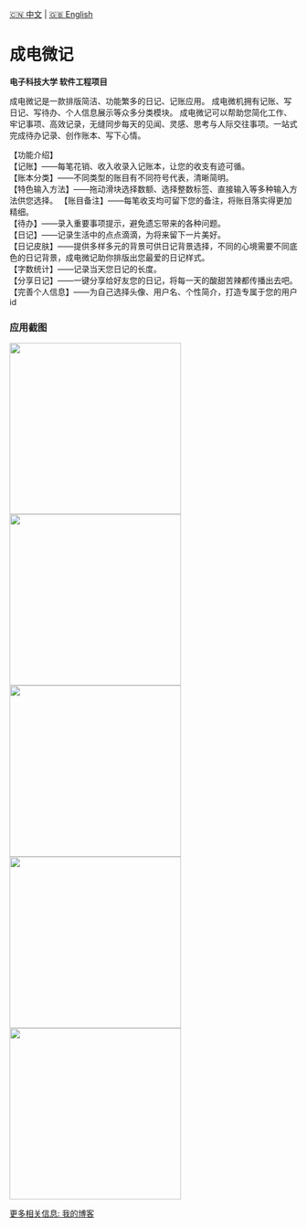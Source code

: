 [🇨🇳 中文](README.md) | [🇬🇧 English](README_EN.md)
# 成电微记

**电子科技大学 软件工程项目**



成电微记是一款排版简洁、功能繁多的日记、记账应用。
成电微机拥有记账、写日记、写待办、个人信息展示等众多分类模块。
成电微记可以帮助您简化工作、牢记事项、高效记录，无缝同步每天的见闻、灵感、思考与人际交往事项。一站式完成待办记录、创作账本、写下心情。

【功能介绍】  
【记账】——每笔花销、收入收录入记账本，让您的收支有迹可循。  
【账本分类】——不同类型的账目有不同符号代表，清晰简明。  
【特色输入方法】——拖动滑块选择数额、选择整数标签、直接输入等多种输入方法供您选择。
【账目备注】——每笔收支均可留下您的备注，将账目落实得更加精细。  
【待办】——录入重要事项提示，避免遗忘带来的各种问题。  
【日记】——记录生活中的点点滴滴，为将来留下一片美好。  
【日记皮肤】——提供多样多元的背景可供日记背景选择，不同的心境需要不同底色的日记背景，成电微记助你排版出您最爱的日记样式。  
【字数统计】——记录当天您日记的长度。  
【分享日记】——一键分享给好友您的日记，将每一天的酸甜苦辣都传播出去吧。  
【完善个人信息】——为自己选择头像、用户名、个性简介，打造专属于您的用户id  



### 应用截图
[comment]: <> (<img src="https://user-images.githubusercontent.com/71536778/192805998-dfbcacc3-b917-4d4d-a238-cb603e5d1474.jpg" width="300px" />)
<img src="README/image-20211218003636161.png" width="300px" /><img src="README/image-20211214133302852.png" width="300px" /><img src="README/image-20211214133340890.png" width="300px" /><img src="README/image-20211214133403980.png" width="300px" /><img src="README/image-20211214133426440.png" width="300px" />

[更多相关信息: 我的博客]( https://yingchenxing.github.io/categories/%E6%88%90%E7%94%B5%E5%BE%AE%E8%AE%B0/)

